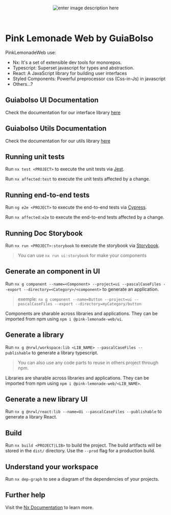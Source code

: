 <center>

![enter image description here](https://www.guiabolso.com.br/wp-content/uploads/2020/04/logo.png)

</center>

<br />

# Pink Lemonade Web by GuiaBolso

PinkLemonadeWeb use:

- Nx: It's a set of extensible dev tools for monorepos.
- Typescript: Superset javascript for types and abstraction.
- React: A JavaScript library for building user interfaces
- Styled Components: Powerful preprocessor css (Css-in-Js) in javascript
- Others...?

## Guiabolso UI Documentation

Check the documentation for our interface library [here](https://github.com/GuiaBolso/pink-lemonade-web/tree/master/libs/ui)

## Guiabolso Utils Documentation

Check the documentation for our utils library [here](https://github.com/GuiaBolso/pink-lemonade-web/tree/master/libs/utils)

## Running unit tests

Run `nx test <PROJECT>` to execute the unit tests via [Jest](https://jestjs.io).

Run `nx affected:test` to execute the unit tests affected by a change.

## Running end-to-end tests

Run `ng e2e <PROJECT>` to execute the end-to-end tests via [Cypress](https://www.cypress.io).

Run `nx affected:e2e` to execute the end-to-end tests affected by a change.

## Running Doc Storybook

Run `nx run <PROJECT>:storybook` to execute the storybook via [Storybook](https://storybook.js.org).

> You can use `nx run ui:storybook` for make your components

## Generate an component in UI

Run `nx g component --name=<Component> --project=ui --pascalCaseFiles --export --directory=<Category>/<component>` to generate an application.

> exemple: `nx g component --name=Button --project=ui --pascalCaseFiles --export --directory=myCategory/button`

Components are sharable across libraries and applications. They can be imported from npm using `npm i @pink-lemonade-web/ui`.

## Generate a library

Run `nx g @nrwl/workspace:lib <LIB_NAME> --pascalCaseFiles --publishable` to generate a library typescript.

> You can also use any code parts to reuse in others project through npm.

Libraries are sharable across libraries and applications. They can be imported from npm using `npm i @pink-lemonade-web/<LIB_NAME>`.

## Generate a new library UI

Run `nx g @nrwl/react:lib --name=Ui --pascalCaseFiles --publishable` to generate a library React.

## Build

Run `nx build <PROJECT|LIB>` to build the project. The build artifacts will be stored in the `dist/` directory. Use the `--prod` flag for a production build.

## Understand your workspace

Run `nx dep-graph` to see a diagram of the dependencies of your projects.

## Further help

Visit the [Nx Documentation](https://nx.dev) to learn more.

